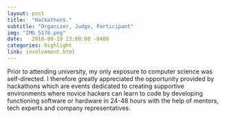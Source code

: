 ```yaml
---
layout: post
title:  "Hackathons."
subtitle: "Organizer, Judge, Participant"
img: "IMG_5178.png"
date:   2018-09-19 23:00:00 -0400
categories: highlight
link: involvement.html
---
```


<p>Prior to attending university, my only exposure to computer science was self-directed. I therefore greatly appreciated the opportunity provided by hackathons which are events dedicated to creating supportive environments where novice hackers can learn to code by developing functioning software or hardware in 24-48 hours with the help of mentors, tech experts and company representatives.
</p>
